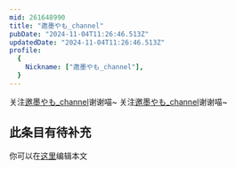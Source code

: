 ```yaml
---
mid: 261648990
title: "邀墨やも_channel"
pubDate: "2024-11-04T11:26:46.513Z"
updatedDate: "2024-11-04T11:26:46.513Z"
profile:
  {
    Nickname: ["邀墨やも_channel"],
  }
---
```


关注[邀墨やも_channel](https://space.bilibili.com/261648990)谢谢喵~ 关注[邀墨やも_channel](https://space.bilibili.com/261648990)谢谢喵~

## 此条目有待补充
你可以在[这里](https://github.com/Yuhanawa/VTuber.ICU/edit/master/src/content/v/邀墨やも_channel/index.md)编辑本文
